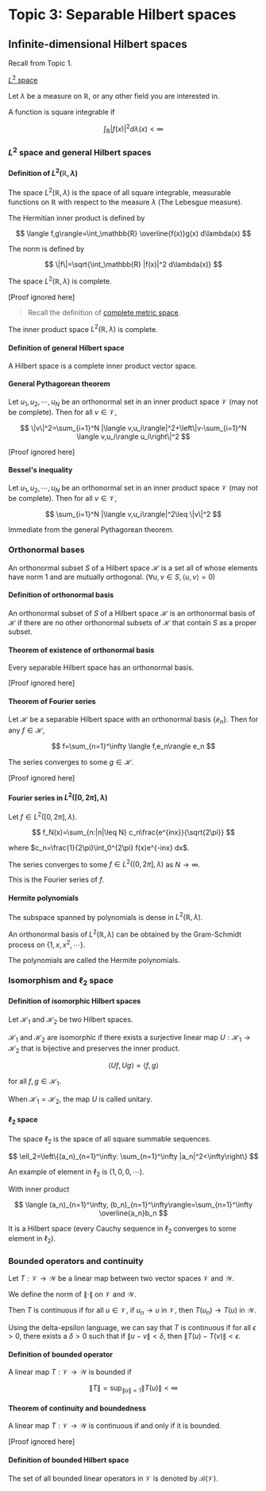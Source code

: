 # Topic 3: Separable Hilbert spaces

## Infinite-dimensional Hilbert spaces

Recall from Topic 1.

[$L^2$ space](https://notenextra.trance-0.com/Math401/Math401_T1#section-3-further-definitions-in-measure-theory-and-integration)

Let $\lambda$ be a measure on $\mathbb{R}$, or any other field you are interested in.

A function is square integrable if

$$
\int_\mathbb{R} |f(x)|^2 d\lambda(x)<\infty
$$

### $L^2$ space and general Hilbert spaces

#### Definition of $L^2(\mathbb{R},\lambda)$

The space $L^2(\mathbb{R},\lambda)$ is the space of all square integrable, measurable functions on $\mathbb{R}$ with respect to the measure $\lambda$ (The Lebesgue measure).

The Hermitian inner product is defined by

$$
\langle f,g\rangle=\int_\mathbb{R} \overline{f(x)}g(x) d\lambda(x)
$$

The norm is defined by

$$
\|f\|=\sqrt{\int_\mathbb{R} |f(x)|^2 d\lambda(x)}
$$

The space $L^2(\mathbb{R},\lambda)$ is complete.

[Proof ignored here]

> Recall the definition of [complete metric space](https://notenextra.trance-0.com/Math4111/Math4111_L17#definition-312).

The inner product space $L^2(\mathbb{R},\lambda)$ is complete.

#### Definition of general Hilbert space

A Hilbert space is a complete inner product vector space.

#### General Pythagorean theorem

Let $u_1,u_2,\cdots,u_N$ be an orthonormal set in an inner product space $\mathscr{V}$ (may not be complete). Then for all $v\in \mathscr{V}$,

$$
\|v\|^2=\sum_{i=1}^N |\langle v,u_i\rangle|^2+\left\|v-\sum_{i=1}^N \langle v,u_i\rangle u_i\right\|^2
$$

[Proof ignored here]

#### Bessel's inequality

Let $u_1,u_2,\cdots,u_N$ be an orthonormal set in an inner product space $\mathscr{V}$ (may not be complete). Then for all $v\in \mathscr{V}$,

$$
\sum_{i=1}^N |\langle v,u_i\rangle|^2\leq \|v\|^2
$$

Immediate from the general Pythagorean theorem.

### Orthonormal bases

An orthonormal subset $S$ of a Hilbert space $\mathscr{H}$ is a set all of whose elements have norm 1 and are mutually orthogonal. ($\forall u,v\in S, \langle u,v\rangle=0$)

#### Definition of orthonormal basis

An orthonormal subset of $S$ of a Hilbert space $\mathscr{H}$ is an orthonormal basis of $\mathscr{H}$ if there are no other orthonormal subsets of $\mathscr{H}$ that contain $S$ as a proper subset.

#### Theorem of existence of orthonormal basis

Every separable Hilbert space has an orthonormal basis.

[Proof ignored here]

#### Theorem of Fourier series

Let $\mathscr{H}$ be a separable Hilbert space with an orthonormal basis $\{e_n\}$. Then for any $f\in \mathscr{H}$,

$$
f=\sum_{n=1}^\infty \langle f,e_n\rangle e_n
$$

The series converges to some $g\in \mathscr{H}$.

[Proof ignored here]

#### Fourier series in $L^2([0,2\pi],\lambda)$

Let $f\in L^2([0,2\pi],\lambda)$.

$$
f_N(x)=\sum_{n:|n|\leq N} c_n\frac{e^{inx}}{\sqrt{2\pi}}
$$

where $c_n=\frac{1}{2\pi}\int_0^{2\pi} f(x)e^{-inx} dx$.

The series converges to some $f\in L^2([0,2\pi],\lambda)$ as $N\to \infty$.

This is the Fourier series of $f$.

#### Hermite polynomials

The subspace spanned by polynomials is dense in $L^2(\mathbb{R},\lambda)$.

An orthonormal basis of $L^2(\mathbb{R},\lambda)$ can be obtained by the Gram-Schmidt process on $\{1,x,x^2,\cdots\}$.

The polynomials are called the Hermite polynomials.

### Isomorphism and $\ell_2$ space

#### Definition of isomorphic Hilbert spaces

Let $\mathscr{H}_1$ and $\mathscr{H}_2$ be two Hilbert spaces.

$\mathscr{H}_1$ and $\mathscr{H}_2$ are isomorphic if there exists a surjective linear map $U:\mathscr{H}_1\to \mathscr{H}_2$ that is bijective and preserves the inner product.

$$
\langle Uf,Ug\rangle=\langle f,g\rangle
$$

for all $f,g\in \mathscr{H}_1$.

When $\mathscr{H}_1=\mathscr{H}_2$, the map $U$ is called unitary.

#### $\ell_2$ space

The space $\ell_2$ is the space of all square summable sequences.

$$
\ell_2=\left\{(a_n)_{n=1}^\infty: \sum_{n=1}^\infty |a_n|^2<\infty\right\}
$$

An example of element in $\ell_2$ is $(1,0,0,\cdots)$.

With inner product

$$
\langle (a_n)_{n=1}^\infty, (b_n)_{n=1}^\infty\rangle=\sum_{n=1}^\infty \overline{a_n}b_n
$$

It is a Hilbert space (every Cauchy sequence in $\ell_2$ converges to some element in $\ell_2$).

### Bounded operators and continuity

Let $T:\mathscr{V}\to \mathscr{W}$ be a linear map between two vector spaces $\mathscr{V}$ and $\mathscr{W}$.

We define the norm of $\|\cdot\|$ on $\mathscr{V}$ and $\mathscr{W}$.

Then $T$ is continuous if for all $u\in \mathscr{V}$, if $u_n\to u$ in $\mathscr{V}$, then $T(u_n)\to T(u)$ in $\mathscr{W}$.

Using the delta-epsilon language, we can say that $T$ is continuous if for all $\epsilon>0$, there exists a $\delta>0$ such that if $\|u-v\|<\delta$, then $\|T(u)-T(v)\|<\epsilon$.

#### Definition of bounded operator

A linear map $T:\mathscr{V}\to \mathscr{W}$ is bounded if

$$
\|T\|=\sup_{\|u\|=1}\|T(u)\|< \infty
$$

#### Theorem of continuity and boundedness

A linear map $T:\mathscr{V}\to \mathscr{W}$ is continuous if and only if it is bounded.

[Proof ignored here]

#### Definition of bounded Hilbert space

The set of all bounded linear operators in $\mathscr{V}$ is denoted by $\mathscr{B}(\mathscr{V})$.
